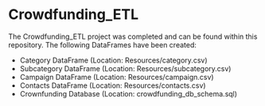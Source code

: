 # Crowdfunding_ETL

The Crowdfunding_ETL project was completed and can be found within this repository. The following DataFrames have been created:<br>
- Category DataFrame (Location: Resources/category.csv)<br>
- Subcategory DataFrame (Location: Resources/subcategory.csv)<br>
- Campaign DataFrame (Location: Resources/campaign.csv)<br>
- Contacts DataFrame (Location: Resources/contacts.csv)<br>
- Crownfunding Database (Location: crowdfunding_db_schema.sql)
